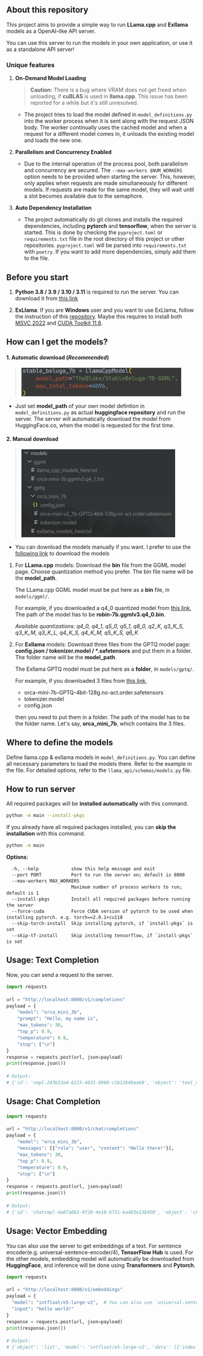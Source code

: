 ## About this repository
This project aims to provide a simple way to run **LLama.cpp** and **Exllama** models as a OpenAI-like API server.

You can use this server to run the models in your own application, or use it as a standalone API server!


### Unique features

1. **On-Demand Model Loading**
   > **Caution:** There is a bug where VRAM does not get freed when unloading, if **cuBLAS** is used in **llama.cpp**. This issue has been reported for a while but it's still unresolved.
   - The project tries to load the model defined in `model_definitions.py` into the worker process when it is sent along with the request JSON body. The worker continually uses the cached model and when a request for a different model comes in, it unloads the existing model and loads the new one. 

2. **Parallelism and Concurrency Enabled**
   - Due to the internal operation of the process pool, both parallelism and concurrency are secured. The `--max-workers $NUM_WORKERS` option needs to be provided when starting the server. This, however, only applies when requests are made simultaneously for different models. If requests are made for the same model, they will wait until a slot becomes available due to the semaphore.

3. **Auto Dependency Installation**
   - The project automatically do git clones and installs the required dependencies, including **pytorch** and **tensorflow**, when the server is started. This is done by checking the `pyproject.toml` or `requirements.txt` file in the root directory of this project or other repositories. `pyproject.toml` will be parsed into `requirements.txt` with `poetry`. If you want to add more dependencies, simply add them to the file.

## Before you start

1. **Python 3.8 / 3.9 / 3.10 / 3.11** is required to run the server. You can download it from [this link](https://www.python.org/downloads/)


3. **ExLlama**: If you are **Windows** user and you want to use ExLlama, follow the instruction of this [repository](https://github.com/turboderp/exllama#windows-prerequisites). Maybe this requires to install both [MSVC 2022](https://visualstudio.microsoft.com/downloads/) and [CUDA Toolkit 11.8](https://developer.nvidia.com/cuda-11-8-0-download-archive).

## How can I get the models?

   #### 1. **Automatic download** (_Recommended_)
   > ![image](contents/auto-download-model.png)

   - Just set **model_path** of your own model defintion in `model_definitions.py` as actual **huggingface repository** and run the server. The server will automatically download the model from HuggingFace.co, when the model is requested for the first time.
   
   #### 2. **Manual download**
   > ![image](contents/example-models.png)

   - You can download the models manually if you want. I prefer to use the [following link](https://huggingface.co/TheBloke) to download the models



1. For **LLama.cpp** models: Download the **bin** file from the GGML model page. Choose quantization method you prefer. The bin file name will be the **model_path**.

   The LLama.cpp GGML model must be put here as a **bin** file, in `models/ggml/`.

   For example, if you downloaded a q4_0 quantized model from [this link](https://huggingface.co/TheBloke/robin-7B-v2-GGML),
   The path of the model has to be **robin-7b.ggmlv3.q4_0.bin**.

     *Available quantizations: q4_0, q4_1, q5_0, q5_1, q8_0, q2_K, q3_K_S, q3_K_M, q3_K_L, q4_K_S, q4_K_M, q5_K_S, q6_K*

2. For **Exllama** models: Download three files from the GPTQ model page: **config.json / tokenizer.model / \*.safetensors** and put them in a folder. The folder name will be the **model_path**.

   The Exllama GPTQ model must be put here as a **folder**, in `models/gptq/`.

   For example, if you downloaded 3 files from [this link](https://huggingface.co/TheBloke/orca_mini_7B-GPTQ/tree/main),

   - orca-mini-7b-GPTQ-4bit-128g.no-act.order.safetensors
   - tokenizer.model
   - config.json

   then you need to put them in a folder.
   The path of the model has to be the folder name. Let's say, **orca_mini_7b**, which contains the 3 files.



## Where to define the models
Define llama.cpp & exllama models in `model_definitions.py`. You can define all necessary parameters to load the models there. Refer to the example in the file. For detailed options, refer to the `llama_api/schemas/models.py` file.

## How to run server

All required packages will be **installed automatically** with this command.

```bash
python -m main --install-pkgs
```

If you already have all required packages installed, you can **skip the installation** with this command.
```bash
python -m main
```
**Options**:
```b
  -h, --help            show this help message and exit
  --port PORT           Port to run the server on; default is 8000
  --max-workers MAX_WORKERS
                        Maximum number of process workers to run; default is 1
  --install-pkgs        Install all required packages before running the server
  --force-cuda          Force CUDA version of pytorch to be used when installing pytorch. e.g. torch==2.0.1+cu118
  --skip-torch-install  Skip installing pytorch, if `install-pkgs` is set
  --skip-tf-install     Skip installing tensorflow, if `install-pkgs` is set
```

## Usage: Text Completion
Now, you can send a request to the server.

```python
import requests

url = "http://localhost:8000/v1/completions"
payload = {
    "model": "orca_mini_3b",
    "prompt": "Hello, my name is",
    "max_tokens": 30,
    "top_p": 0.9,
    "temperature": 0.9,
    "stop": ["\n"]
}
response = requests.post(url, json=payload)
print(response.json())

# Output:
# {'id': 'cmpl-243b22e4-6215-4833-8960-c1b12b49aa60', 'object': 'text_completion', 'created': 1689857470, 'model': 'D:/llmchat-llama-extension/models/ggml/orca-mini-3b.ggmlv3.q4_1.bin', 'choices': [{'text': " John and I'm excited to share with you how I built a 6-figure online business from scratch! In this video series, I will", 'index': 0, 'logprobs': None, 'finish_reason': 'length'}], 'usage': {'prompt_tokens': 6, 'completion_tokens': 30, 'total_tokens': 36}}
```

## Usage: Chat Completion

```python
import requests

url = "http://localhost:8000/v1/chat/completions"
payload = {
    "model": "orca_mini_3b",
    "messages": [{"role": "user", "content": "Hello there!"}],
    "max_tokens": 30,
    "top_p": 0.9,
    "temperature": 0.9,
    "stop": ["\n"]
}
response = requests.post(url, json=payload)
print(response.json())

# Output:
# {'id': 'chatcmpl-da87a0b1-0f20-4e10-b731-ba483e13b450', 'object': 'chat.completion', 'created': 1689868843, 'model': 'D:/llmchat-llama-extension/models/ggml/orca-mini-3b.ggmlv3.q4_1.bin', 'choices': [{'index': 0, 'message': {'role': 'assistant', 'content': " Hi there! Sure, I'd be happy to help you with that. What can I assist you with?"}, 'finish_reason': 'stop'}], 'usage': {'prompt_tokens': 11, 'completion_tokens': 23, 'total_tokens': 34}}
```


## Usage: Vector Embedding

You can also use the server to get embeddings of a text.
For sentence encoder(e.g. universal-sentence-encoder/4), **TensorFlow Hub** is used. For the other models, embedding model will automatically be downloaded from **HuggingFace**, and inference will be done using **Transformers** and **Pytorch**.
```python
import requests

url = "http://localhost:8000/v1/embeddings"
payload = {
  "model": "intfloat/e5-large-v2",  # You can also use `universal-sentence-encoder/4`
  "input": "hello world!"
}
response = requests.post(url, json=payload)
print(response.json())

# Output:
# {'object': 'list', 'model': 'intfloat/e5-large-v2', 'data': [{'index': 0, 'object': 'embedding', 'embedding': [0.28619545698165894, -0.8573919534683228, ...,  1.0349756479263306]}], 'usage': {'prompt_tokens': -1, 'total_tokens': -1}}
```